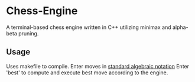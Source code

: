 # Chess-Engine
A terminal-based chess engine written in C++ utilizing minimax and alpha-beta pruning.


## Usage
Uses makefile to compile.
Enter moves in [standard algebraic notation](https://en.wikipedia.org/wiki/Algebraic_notation_(chess))
Enter 'best' to compute and execute best move according to the engine.
